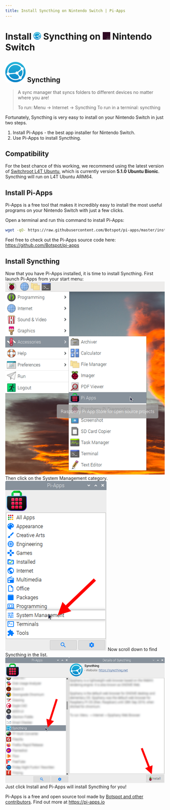 ```yaml
---
title: Install Syncthing on Nintendo Switch | Pi-Apps
---
```

<div class="simple-install-content content">

# Install <img src="/img/app-icons/Syncthing/icon-64.png" height=24> Syncthing on <img src=/img/other-icons/switchroot-icon.png height=24> Nintendo Switch

## <img src="/img/app-icons/Syncthing/icon-64.png"> Syncthing
> A sync manager that syncs folders to different devices no matter where you are!
> 
> To run: Menu -> Internet -> Syncthing
> To run in a terminal: syncthing

Fortunately, Syncthing is very easy to install on your Nintendo Switch in just two steps.
1. Install Pi-Apps - the best app installer for Nintendo Switch.
2. Use Pi-Apps to install Syncthing.
</div>
<div class="simple-install-content content">

## Compatibility
For the best chance of this working, we recommend using the latest version of [Switchroot L4T Ubuntu](https://wiki.switchroot.org/en/Linux/Ubuntu-Install-Guide), which is currently version **5.1.0 Ubuntu Bionic**.
Syncthing will run on L4T Ubuntu ARM64.
</div>
<div class="simple-install-content content">

## Install Pi-Apps

Pi-Apps is a free tool that makes it incredibly easy to install the most useful programs on your Nintendo Switch with just a few clicks.

Open a terminal and run this command to install Pi-Apps:
```bash
wget -qO- https://raw.githubusercontent.com/Botspot/pi-apps/master/install | bash
```
Feel free to check out the Pi-Apps source code here: https://github.com/Botspot/pi-apps
</div>
<div class="simple-install-content content">

## Install Syncthing

Now that you have Pi-Apps installed, it is time to install Syncthing.
First launch Pi-Apps from your start menu:
<img src="/img/start-menu.png">
Then click on the System Management category.
<img src="/img/category-selections/System Management.png">
Now scroll down to find Syncthing in the list.
<img src="/img/app-icons/Syncthing/app-selection.png">
Just click Install and Pi-Apps will install Syncthing for you!
</div>
<div class="simple-install-content content">

Pi-Apps is a free and open source tool made by [Botspot and other contributors](/about/#contributors). Find out more at https://pi-apps.io
</div>

